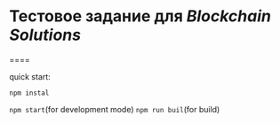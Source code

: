 # Тестовое задание для ***Blockchain Solutions***
====

quick start:

`npm instal`

`npm start`(for development mode)
`npm run buil`(for build)
